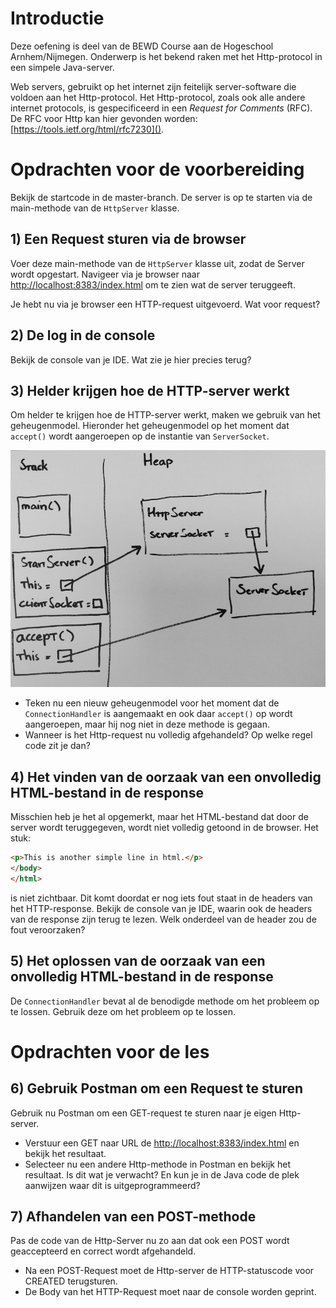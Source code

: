 # Introductie

Deze oefening is deel van de BEWD Course aan de Hogeschool Arnhem/Nijmegen.
Onderwerp is het bekend raken met het Http-protocol in een simpele Java-server.

Web servers, gebruikt op het internet zijn feitelijk server-software die voldoen
aan het Http-protocol.
Het Http-protocol, zoals ook alle andere internet protocols, is gespecificeerd
in een *Request for Comments* (RFC). De RFC voor Http kan hier gevonden
worden: [https://tools.ietf.org/html/rfc7230]().

# Opdrachten voor de voorbereiding

Bekijk de startcode in de master-branch. De server is op te starten via de
main-methode van de `HttpServer` klasse.

## 1) Een Request sturen via de browser

Voer deze main-methode van de `HttpServer` klasse uit, zodat de Server wordt
opgestart. Navigeer via je browser naar [http://localhost:8383/index.html]() om
te zien wat de server teruggeeft. 

Je hebt nu via je browser een HTTP-request uitgevoerd. Wat voor request?

## 2) De log in de console

Bekijk de console van je IDE. Wat zie je hier precies terug?

## 3) Helder krijgen hoe de HTTP-server werkt

Om helder te krijgen hoe de HTTP-server werkt, maken we gebruik van het
geheugenmodel. Hieronder het geheugenmodel op het moment dat `accept()`
wordt aangeroepen op de instantie van `ServerSocket`.

![Geheugen Model 1](images/mm_accept.png)

* Teken nu een nieuw geheugenmodel voor het moment dat de
  `ConnectionHandler` is aangemaakt en ook daar `accept()` op wordt
  aangeroepen, maar hij nog niet in deze methode is gegaan.
* Wanneer is het Http-request nu volledig afgehandeld? Op welke regel code
  zit je dan?

## 4) Het vinden van de oorzaak van een onvolledig HTML-bestand in de response

Misschien heb je het al opgemerkt, maar het HTML-bestand dat door de server
wordt teruggegeven, wordt niet volledig getoond in de browser. Het stuk:

```html
<p>This is another simple line in html.</p>
</body>
</html>
```

is niet zichtbaar. Dit komt doordat er nog iets fout staat in de headers van
het HTTP-response. Bekijk de console van je IDE, waarin ook de headers van
de response zijn terug te lezen.
Welk onderdeel van de header zou de fout veroorzaken?

## 5) Het oplossen van de oorzaak van een onvolledig HTML-bestand in de response

De `ConnectionHandler` bevat al de benodigde methode om het probleem op te
lossen. Gebruik deze om het probleem op te lossen.

# Opdrachten voor de les

## 6) Gebruik Postman om een Request te sturen

Gebruik nu Postman om een GET-request te sturen naar je eigen Http-server.

* Verstuur een GET naar URL de [http://localhost:8383/index.html]() en bekijk
  het resultaat.
* Selecteer nu een andere Http-methode in Postman en bekijk het resultaat.
  Is dit wat je verwacht? En kun je in de Java code de plek aanwijzen waar
  dit is uitgeprogrammeerd?

## 7) Afhandelen van een POST-methode

Pas de code van de Http-Server nu zo aan dat ook een POST wordt geaccepteerd 
en correct wordt afgehandeld.

* Na een POST-Request moet de Http-server de HTTP-statuscode voor CREATED 
  terugsturen.
* De Body van het HTTP-Request moet naar de console worden geprint.













 



